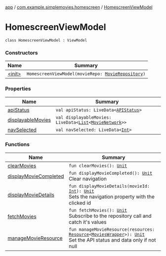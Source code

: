 [app](../../index.md) / [com.example.simplemovies.homescreen](../index.md) / [HomescreenViewModel](./index.md)

# HomescreenViewModel

`class HomescreenViewModel : ViewModel`

### Constructors

| Name | Summary |
|---|---|
| [&lt;init&gt;](-init-.md) | `HomescreenViewModel(movieRepo: `[`MovieRepository`](../../com.example.simplemovies.repositories/-movie-repository/index.md)`)` |

### Properties

| Name | Summary |
|---|---|
| [apiStatus](api-status.md) | `val apiStatus: LiveData<`[`APIStatus`](../../com.example.simplemovies.network/-a-p-i-status/index.md)`>` |
| [displayableMovies](displayable-movies.md) | `val displayableMovies: LiveData<`[`List`](https://kotlinlang.org/api/latest/jvm/stdlib/kotlin.collections/-list/index.html)`<`[`MovieNetwork`](../../com.example.simplemovies.domain/-movie-network/index.md)`>>` |
| [navSelected](nav-selected.md) | `val navSelected: LiveData<`[`Int`](https://kotlinlang.org/api/latest/jvm/stdlib/kotlin/-int/index.html)`>` |

### Functions

| Name | Summary |
|---|---|
| [clearMovies](clear-movies.md) | `fun clearMovies(): `[`Unit`](https://kotlinlang.org/api/latest/jvm/stdlib/kotlin/-unit/index.html) |
| [displayMovieCompleted](display-movie-completed.md) | `fun displayMovieCompleted(): `[`Unit`](https://kotlinlang.org/api/latest/jvm/stdlib/kotlin/-unit/index.html)<br>Clear navigation |
| [displayMovieDetails](display-movie-details.md) | `fun displayMovieDetails(movieId: `[`Int`](https://kotlinlang.org/api/latest/jvm/stdlib/kotlin/-int/index.html)`): `[`Unit`](https://kotlinlang.org/api/latest/jvm/stdlib/kotlin/-unit/index.html)<br>Sets the navigation property with the clicked id |
| [fetchMovies](fetch-movies.md) | `fun fetchMovies(): `[`Unit`](https://kotlinlang.org/api/latest/jvm/stdlib/kotlin/-unit/index.html)<br>Subscribe to the repository call and catch it's values |
| [manageMovieResource](manage-movie-resource.md) | `fun manageMovieResource(resources: `[`Resource`](../../com.example.simplemovies.network/-resource/index.md)`<`[`MoviesWrapper`](../../com.example.simplemovies.domain/-movies-wrapper/index.md)`>): `[`Unit`](https://kotlinlang.org/api/latest/jvm/stdlib/kotlin/-unit/index.html)<br>Set the API status and data only if not null |
